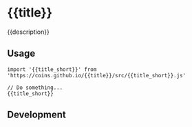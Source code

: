 # {{title}}
{{description}}

## Usage 

```
import '{{title_short}}' from 'https://coins.github.io/{{title}}/src/{{title_short}}.js'

// Do something...
{{title_short}}
```

## Development 